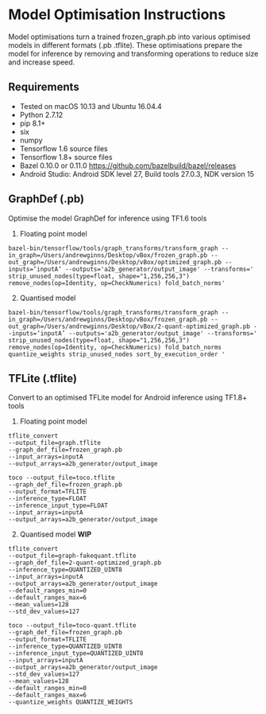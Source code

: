 # Model Optimisation Instructions

Model optimisations turn a trained frozen_graph.pb into various optimised models in different formats (.pb .tflite). These optimisations prepare the model for inference by removing and transforming operations to reduce size and increase speed.

## Requirements

- Tested on macOS 10.13 and Ubuntu 16.04.4
- Python 2.7.12
- pip 8.1+
- six
- numpy
- Tensorflow 1.6 source files
- Tensorflow 1.8+ source files
- Bazel 0.10.0 or 0.11.0 https://github.com/bazelbuild/bazel/releases
- Android Studio: Android SDK level 27, Build tools 27.0.3, NDK version 15

## GraphDef (.pb)

Optimise the model GraphDef for inference using TF1.6 tools

1. Floating point model

```
bazel-bin/tensorflow/tools/graph_transforms/transform_graph --in_graph=/Users/andrewginns/Desktop/vBox/frozen_graph.pb --out_graph=/Users/andrewginns/Desktop/vBox/optimized_graph.pb --inputs=‘inputA’ --outputs='a2b_generator/output_image' --transforms=' strip_unused_nodes(type=float, shape="1,256,256,3") remove_nodes(op=Identity, op=CheckNumerics) fold_batch_norms'
```

2. Quantised model

```
bazel-bin/tensorflow/tools/graph_transforms/transform_graph --in_graph=/Users/andrewginns/Desktop/vBox/frozen_graph.pb --out_graph=/Users/andrewginns/Desktop/vBox/2-quant-optimized_graph.pb --inputs=‘inputA’ --outputs='a2b_generator/output_image' --transforms=' strip_unused_nodes(type=float, shape="1,256,256,3") remove_nodes(op=Identity, op=CheckNumerics) fold_batch_norms quantize_weights strip_unused_nodes sort_by_execution_order '
```

## TFLite (.tflite)

Convert to an optimised TFLite model for Android inference using TF1.8+ tools

1. Floating point model

```
tflite_convert 
--output_file=graph.tflite 
--graph_def_file=frozen_graph.pb 
--input_arrays=inputA 
--output_arrays=a2b_generator/output_image

toco --output_file=toco.tflite 
--graph_def_file=frozen_graph.pb 
--output_format=TFLITE 
--inference_type=FLOAT 
--inference_input_type=FLOAT 
--input_arrays=inputA 
--output_arrays=a2b_generator/output_image
```

2. Quantised model **WIP**

```
tflite_convert 
--output_file=graph-fakequant.tflite 
--graph_def_file=2-quant-optimized_graph.pb 
--inference_type=QUANTIZED_UINT8 
--input_arrays=inputA 
--output_arrays=a2b_generator/output_image 
--default_ranges_min=0 
--default_ranges_max=6 
--mean_values=128 
--std_dev_values=127

toco --output_file=toco-quant.tflite 
--graph_def_file=frozen_graph.pb 
--output_format=TFLITE 
--inference_type=QUANTIZED_UINT8 
--inference_input_type=QUANTIZED_UINT8 
--input_arrays=inputA 
--output_arrays=a2b_generator/output_image 
--std_dev_values=127 
--mean_values=128 
--default_ranges_min=0 
--default_ranges_max=6 
--quantize_weights QUANTIZE_WEIGHTS
```
